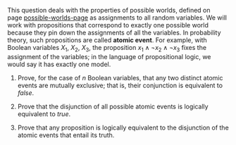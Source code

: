 

This question deals with the properties
of possible worlds, defined on page <a class="pageRef" id="pageref" title="" href="#">possible-worlds-page</a> as assignments to all
random variables. We will work with propositions that correspond to
exactly one possible world because they pin down the assignments of all
the variables. In probability theory, such propositions are called <b>atomic event</b>. For
example, with Boolean variables $X_1$, $X_2$, $X_3$, the proposition
$x_1\land \lnot x_2 \land \lnot x_3$ fixes the assignment of the
variables; in the language of propositional logic, we would say it has
exactly one model.<br>


1.  Prove, for the case of $n$ Boolean variables, that any two distinct
    atomic events are mutually exclusive; that is, their conjunction is
    equivalent to ${false}$.<br>

2.  Prove that the disjunction of all possible atomic events is
    logically equivalent to ${true}$.<br>

3.  Prove that any proposition is logically equivalent to the
    disjunction of the atomic events that entail its truth.<br>
